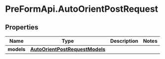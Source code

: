 # PreFormApi.AutoOrientPostRequest

## Properties

Name | Type | Description | Notes
------------ | ------------- | ------------- | -------------
**models** | [**AutoOrientPostRequestModels**](AutoOrientPostRequestModels.md) |  | 


